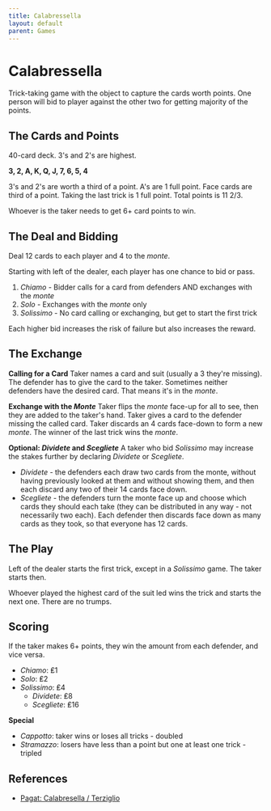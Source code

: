 ```yaml
---
title: Calabressella
layout: default
parent: Games
---
```

# Calabressella

Trick-taking game with the object to capture the cards worth points.
One person will bid to player against the other two for getting majority of the points.

## The Cards and Points

40-card deck. 3's and 2's are highest.

**3, 2, A, K, Q, J, 7, 6, 5, 4**

3's and 2's are worth a third of a point.
A's are 1 full point.
Face cards are third of a point.
Taking the last trick is 1 full point.
Total points is 11 2/3.

Whoever is the taker needs to get 6+ card points to win.

## The Deal and Bidding

Deal 12 cards to each player and 4 to the *monte*.

Starting with left of the dealer, each player has one chance to bid or pass.

1. *Chiamo* - Bidder calls for a card from defenders AND exchanges with the *monte*
1. *Solo* - Exchanges with the *monte* only
1. *Solissimo* - No card calling or exchanging, but get to start the first trick

Each higher bid increases the risk of failure but also increases the reward.

## The Exchange

**Calling for a Card**
Taker names a card and suit (usually a 3 they're missing).
The defender has to give the card to the taker.
Sometimes neither defenders have the desired card. That means it's in the *monte*.

**Exchange with the *Monte***
Taker flips the *monte* face-up for all to see, then they are added to the taker's hand.
Taker gives a card to the defender missing the called card.
Taker discards an 4 cards face-down to form a new *monte*.
The winner of the last trick wins the *monte*.

**Optional: *Dividete* and *Scegliete***
A taker who bid *Solissimo* may increase the stakes further by declaring *Dividete* or *Scegliete*.

- *Dividete* - the defenders each draw two cards from the monte, without having previously looked at them and without showing them, and then each discard any two of their 14 cards face down.
- *Scegliete* - the defenders turn the monte face up and choose which cards they should each take (they can be distributed in any way - not necessarily two each). Each defender then discards face down as many cards as they took, so that everyone has 12 cards.

## The Play

Left of the dealer starts the first trick, except in a *Solissimo* game.
The taker starts then.

Whoever played the highest card of the suit led wins the trick and starts the next one.
There are no trumps.

## Scoring
If the taker makes 6+ points, they win the amount from each defender, and vice versa.

- *Chiamo*: ₤1
- *Solo*: ₤2
- *Solissimo*: ₤4
  - *Dividete*: ₤8
  - *Scegliete*: ₤16

**Special**
- *Cappotto*: taker wins or loses all tricks - doubled
- *Stramazzo*: losers have less than a point but one at least one trick - tripled
## References
- [Pagat: Calabresella / Terziglio](https://www.pagat.com/tressette/calabresella.html)